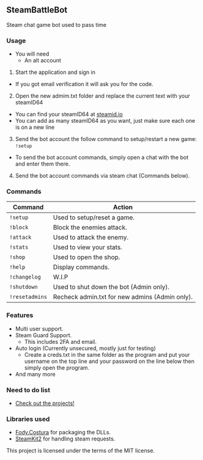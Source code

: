 ## SteamBattleBot
Steam chat game bot used to pass time

### Usage
 - You will need
   - An alt account

1. Start the application and sign in
  - If you got email verification it will ask you for the code.

2. Open the new admim.txt folder and replace the current text with your steamID64
  - You can find your steamID64 at [steamid.io](https://steamid.io/)
  - You can add as many steamID64 as you want, just make sure each one is on a new line

3. Send the bot account the follow command to setup/restart a new game: `!setup`
  - To send the bot account commands, simply open a chat with the bot and enter them there.

4. Send the bot account commands via steam chat (Commands below).

### Commands
Command | Action
------------ | -------------
`!setup` | Used to setup/reset a game.
`!block` | Block the enemies attack.
`!attack` | Used to attack the enemy.
`!stats` | Used to view your stats.
`!shop` | Used to open the shop.
`!help` | Display commands.
`!changelog` | W.I.P
`!shutdown` | Used to shut down the bot (Admin only).
`!resetadmins` | Recheck admin.txt for new admins (Admin only).

### Features
- Multi user support.
- Steam Guard Support.
  - This includes 2FA and email.
- Auto login (Currently unsecured, mostly just for testing)
  - Create a creds.txt in the same folder as the program and put your username on the top line and your password on the line below then simply open the program.
- And many more

### Need to do list
- [Check out the projects!](https://github.com/nickthegamer5/SteamBattleBot/projects)

### Libraries used
- [Fody.Costura](https://github.com/Fody/Costura) for packaging the DLLs.
- [SteamKit2](https://github.com/SteamRE/SteamKit) for handling steam requests.

This project is licensed under the terms of the MIT license.
